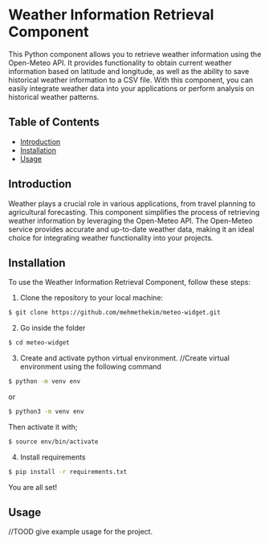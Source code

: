 # Weather Information Retrieval Component

This Python component allows you to retrieve weather information using the Open-Meteo API. It provides functionality to obtain current weather information based on latitude and longitude, as well as the ability to save historical weather information to a CSV file. With this component, you can easily integrate weather data into your applications or perform analysis on historical weather patterns.

## Table of Contents
- [Introduction](#introduction)
- [Installation](#installation)
- [Usage](#usage)


## Introduction
Weather plays a crucial role in various applications, from travel planning to agricultural forecasting. This component simplifies the process of retrieving weather information by leveraging the Open-Meteo API. The Open-Meteo service provides accurate and up-to-date weather data, making it an ideal choice for integrating weather functionality into your projects.

## Installation
To use the Weather Information Retrieval Component, follow these steps:

1. Clone the repository to your local machine:

```bash
$ git clone https://github.com/mehmethekim/meteo-widget.git
```
2. Go inside the folder
```bash
$ cd meteo-widget
```
3. Create and activate python virtual environment.
//Create virtual environment using the following command
```bash
$ python -m venv env
```
or
```bash
$ python3 -m venv env
```
Then activate it with;
```bash
$ source env/bin/activate
```
4. Install requirements
```bash
$ pip install -r requirements.txt
```

You are all set!

## Usage

//TOOD give example usage for the project.


